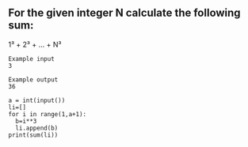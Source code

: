 ## For the given integer N calculate the following sum:

1³ + 2³ + ... + N³

````
Example input
3

Example output
36
````

````
a = int(input())
li=[]
for i in range(1,a+1):
  b=i**3
  li.append(b)
print(sum(li))
````
